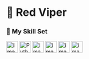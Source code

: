 # 🐍 Red Viper  


### 🧠 My Skill Set

<div align="left">
  <img width="30" height="30" alt="image" src="https://github.com/user-attachments/assets/56728019-04a3-4a37-af0f-83e7c8ea2235" />
  <img src="https://cdn.jsdelivr.net/gh/devicons/devicon/icons/python/python-original.svg" height="30" alt="Python" />
  <img width="30" height="30" alt="image" src="https://github.com/user-attachments/assets/f0135307-1d94-4057-91e7-1762c1574338" />
  <img width="30" height="30" alt="image" src="https://github.com/user-attachments/assets/704ddf07-f533-4abd-af79-168a248a2029" />
  <img width="30" height="30" alt="image" src="https://github.com/user-attachments/assets/ed9955a8-2d2a-4cbd-8eee-197602061e65" />
  <img width="30" height="30" alt="image" src="https://github.com/user-attachments/assets/cdefd73e-94dc-4a3e-a0d1-70527be1c29e" />



</div>
